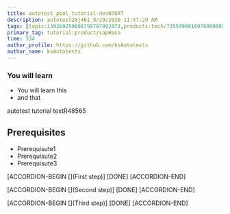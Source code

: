 ```yaml
---
title: autotest_pool_tutorial-devN76RT
description: autotest28j461_9/29/2020 11:57:29 AM
tags: [topic:139269250608756787992873,products:tech/73554900100700000996,tutorial:experience/advanced]
primary_tag: tutorial:product/sapHana
time: 334
author_profile: https://github.com/ksAutotests
author_name: ksAutotests
---
```

### You will learn
- You will learn this
- and that

autotest tutorial textR48565

## Prerequisites
- Prerequisute1
- Prerequisute2
- Prerequisute3

[ACCORDION-BEGIN [](First step)]
[DONE]
[ACCORDION-END]

[ACCORDION-BEGIN [](Second step)]
[DONE]
[ACCORDION-END]

[ACCORDION-BEGIN [](Third step)]
[DONE]
[ACCORDION-END]


